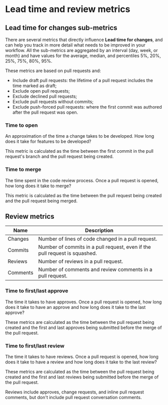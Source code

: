 # Lead time and review metrics

## Lead time for changes sub-metrics
There are several metrics that directly influence **Lead time for changes**, and can help you track in more detail what needs to be improved in your workflow.
All the sub-metrics are aggregated by an interval (day, week, or month) and have values for the average, median, and percentiles 5%, 20%, 25%, 75%, 80%, 95%.

These metrics are based on pull requests and:

-   Include draft pull requests: the lifetime of a pull request includes the time marked as draft;
-   Exclude open pull requests;
-   Exclude declined pull requests;
-   Exclude pull requests without commits;
-   Exclude push-forced pull requests: where the first commit was authored after the pull request was open.

### Time to open

An approximation of the time a change takes to be developed. How long does it take for features to be developed?

This metric is calculated as the time between the first commit in the pull request's branch and the pull request being created.

### Time to merge

The time spent in the code review process. Once a pull request is opened, how long does it take to merge?

This metric is calculated as the time between the pull request being created and the pull request being merged.

## Review metrics

| Name     | Description                                                                |
| -------- | -------------------------------------------------------------------------- |
| Changes  | Number of lines of code changed in a pull request.                         |
| Commits  | Number of commits in a pull request, even if the pull request is squashed. |
| Reviews  | Number of reviews in a pull request.                                       |
| Comments | Number of comments and review comments in a pull request.                  |

### Time to first/last approve

The time it takes to have approves. Once a pull request is opened, how long does it take to have an approve and how long does it take to the last approve?

These metrics are calculated as the time between the pull request being created and the first and last approves being submitted before the merge of the pull request.

### Time to first/last review

The time it takes to have reviews. Once a pull request is opened, how long does it take to have a review and how long does it take to the last review?

These metrics are calculated as the time between the pull request being created and the first and last reviews being submitted before the merge of the pull request.

Reviews include approves, change requests, and inline pull request comments, but don't include pull request conversation comments.
